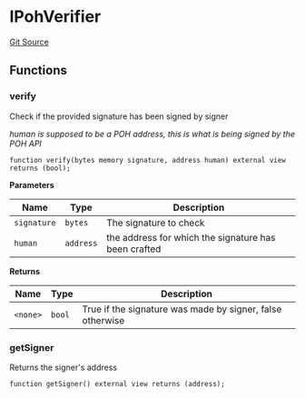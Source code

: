 # IPohVerifier
[Git Source](https://github.com/malda-protocol/malda-lending/blob/acd5ab2b6c54b66703c366d922b6691b77a8c9fd/src\interfaces\external\poh\IPohVerifier.sol)


## Functions
### verify

Check if the provided signature has been signed by signer

*human is supposed to be a POH address, this is what is being signed by the POH API*


```solidity
function verify(bytes memory signature, address human) external view returns (bool);
```
**Parameters**

|Name|Type|Description|
|----|----|-----------|
|`signature`|`bytes`|The signature to check|
|`human`|`address`|the address for which the signature has been crafted|

**Returns**

|Name|Type|Description|
|----|----|-----------|
|`<none>`|`bool`|True if the signature was made by signer, false otherwise|


### getSigner

Returns the signer's address


```solidity
function getSigner() external view returns (address);
```


